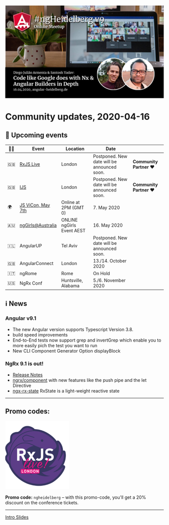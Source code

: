 ![Banner](ngHeidelbergv9.jpg)

# Community updates, 2020-04-16

## 📅 Upcoming events

| 🏳️‍🌈 | Event | Location | Date | |
|------|------|-----|------|-----|
| 🇬🇧 | [RxJS Live](https://www.rxjs.live/) | London | Postponed. New date will be announced soon. | **Community Partner ❤️** |
| 🇬🇧 | [IJS](https://javascript-conference.com/) | London | Postponed. New date will be announced soon. | **Community Partner ❤️** |
| 🌍 | [JS ViCon, May 7th](https://jsvidcon.com/)  | Online at 2PM (GMT 0) | 7. May 2020 | |
| 🇦🇺 | [ngGirls@Australia](https://ng-girls.org/australia-2020/) | ONLINE ngGirls Event AEST | 16. May 2020 | |
| 🇮🇱 | AngularUP | Tel Aviv | Postponed. New date will be announced soon. | |
| 🇬🇧 | AngularConnect | London | 13./14. October 2020 | |
| 🇮🇹 | ngRome | Rome | On Hold | |
| 🇺🇸 | NgRx Conf | Huntsville, Alabama | 5./6. November 2020 | |


## ℹ️ News

### Angular v9.1 

 - The new Angular version supports Typescript Version 3.8. 
 - build speed improvements
 - End-to-End tests now support grep and invertGrep which enable you to more easily pich the test you want to run
 - New CLI Component Generator Option displayBlock

### NgRx 9.1 is out!

 - [Release Notes](https://github.com/ngrx/platform/blob/master/CHANGELOG.md#910-2020-04-07) 
 - [ngrx/component](https://ngrx.io/guide/component) with new features like the push pipe and the let Directive
 - [ngx-rx-state](https://github.com/BioPhoton/ngx-rx/tree/master/libs/ngx-rx-state) RxState is a light-weight reactive state 
----


## Promo codes:


<img src="logos/rxjs-live.png" width="40%" alt="RxJS Live logo">

**Promo code:** `ngheidelberg` – with this promo-code, you'll get a 20% discount on the conference tickets.  



----

[Intro Slides](https://docs.google.com/presentation/d/1REehghPvk-n_Xr1t3QtKuijeOmmxWl6Xlbw64JBMBuQ/edit?usp=sharing)


